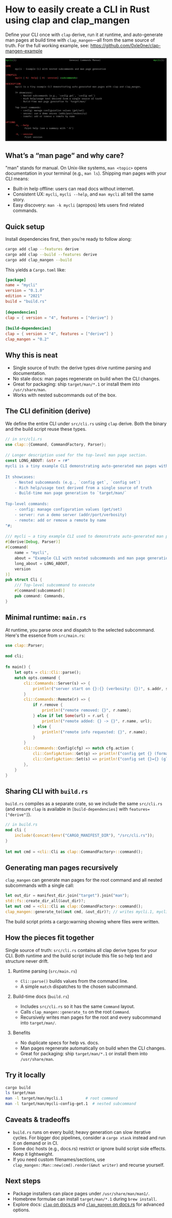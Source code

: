 # How to easily create a CLI in Rust using clap and clap_mangen

Define your CLI once with `clap` derive, run it at runtime, and auto-generate man pages at build time with `clap_mangen`—all from the same source of truth. For the full working example, see: https://github.com/0xle0ne/clap-mangen-example

<img src="./static/image.png" alt="clap_mangen logo" />

## What’s a “man page” and why care?

"man" stands for manual. On Unix-like systems, `man <topic>` opens documentation in your terminal (e.g., `man ls`). Shipping man pages with your CLI means:

- Built-in help offline: users can read docs without internet.
- Consistent UX: `mycli`, `mycli --help`, and `man mycli` all tell the same story.
- Easy discovery: `man -k mycli` (apropos) lets users find related commands.

## Quick setup

Install dependencies first, then you’re ready to follow along:

```sh
cargo add clap --features derive
cargo add clap --build --features derive
cargo add clap_mangen --build
```

This yields a `Cargo.toml` like:

```toml
[package]
name = "mycli"
version = "0.1.0"
edition = "2021"
build = "build.rs"

[dependencies]
clap = { version = "4", features = ["derive"] }

[build-dependencies]
clap = { version = "4", features = ["derive"] }
clap_mangen = "0.2"
```

## Why this is neat

- Single source of truth: the derive types drive runtime parsing and documentation.
- No stale docs: man pages regenerate on build when the CLI changes.
- Great for packaging: ship `target/man/*.1` or install them into `/usr/share/man`.
- Works with nested subcommands out of the box.

## The CLI definition (derive)

We define the entire CLI under `src/cli.rs` using `clap` derive. Both the binary and the build script reuse these types.

```rust
// in src/cli.rs
use clap::{Command, CommandFactory, Parser};

// Longer description used for the top-level man page section.
const LONG_ABOUT: &str = r#"
mycli is a tiny example CLI demonstrating auto-generated man pages with clap and clap_mangen.

It showcases:
    - Nested subcommands (e.g., `config get`, `config set`)
    - Rich help/usage text derived from a single source of truth
    - Build-time man page generation to `target/man/`

Top-level commands:
    - config: manage configuration values (get/set)
    - server: run a demo server (addr/port/verbosity)
    - remote: add or remove a remote by name
"#;

/// mycli — a tiny example CLI used to demonstrate auto-generated man pages.
#[derive(Debug, Parser)]
#[command(
    name = "mycli",
    about = "Example CLI with nested subcommands and man page generation",
    long_about = LONG_ABOUT,
    version
)]
pub struct Cli {
    /// Top-level subcommand to execute
    #[command(subcommand)]
    pub command: Commands,
}
```

## Minimal runtime: `main.rs`

At runtime, you parse once and dispatch to the selected subcommand. Here's the essence from `src/main.rs`:

```rust
use clap::Parser;

mod cli;

fn main() {
    let opts = cli::Cli::parse();
    match opts.command {
        cli::Commands::Server(s) => {
            println!("server start on {}:{} (verbosity: {})", s.addr, s.port, s.verbose);
        }
        cli::Commands::Remote(r) => {
            if r.remove {
                println!("remote removed: {}", r.name);
            } else if let Some(url) = r.url {
                println!("remote added: {} -> {}", r.name, url);
            } else {
                println!("remote info requested: {}", r.name);
            }
        }
        cli::Commands::Config(cfg) => match cfg.action {
            cli::ConfigAction::Get(g) => println!("config get {} (format: {:?})", g.key, g.format),
            cli::ConfigAction::Set(s) => println!("config set {}={} (global: {})", s.key, s.value, s.global),
        },
    }
}
```

## Sharing CLI with `build.rs`

`build.rs` compiles as a separate crate, so we include the same `src/cli.rs` (and ensure `clap` is available in `[build-dependencies]` with `features=["derive"]`).

```rust
// in build.rs
mod cli {
	include!(concat!(env!("CARGO_MANIFEST_DIR"), "/src/cli.rs"));
}

let mut cmd = <cli::Cli as clap::CommandFactory>::command();
```

## Generating man pages recursively

`clap_mangen` can generate man pages for the root command and all nested subcommands with a single call:

```rust
let out_dir = manifest_dir.join("target").join("man");
std::fs::create_dir_all(&out_dir)?;
let mut cmd = <cli::Cli as clap::CommandFactory>::command();
clap_mangen::generate_to(&mut cmd, &out_dir)?; // writes mycli.1, mycli-config.1, mycli-config-get.1, etc.
```

The build script prints a cargo:warning showing where files were written.

## How the pieces fit together

Single source of truth: `src/cli.rs` contains all clap derive types for your CLI. Both runtime and the build script include this file so help text and structure never drift.

1) Runtime parsing (`src/main.rs`)
    - `Cli::parse()` builds values from the command line.
    - A simple `match` dispatches to the chosen subcommand.

2) Build-time docs (`build.rs`)
    - Includes `src/cli.rs` so it has the same `Command` layout.
    - Calls `clap_mangen::generate_to` on the root `Command`.
    - Recursively writes man pages for the root and every subcommand into `target/man/`.

3) Benefits
    - No duplicate specs for help vs. docs.
    - Man pages regenerate automatically on build when the CLI changes.
    - Great for packaging: ship `target/man/*.1` or install them into `/usr/share/man`.

## Try it locally

```bash
cargo build
ls target/man
man -l target/man/mycli.1          # root command
man -l target/man/mycli-config-get.1  # nested subcommand
```

## Caveats & tradeoffs

- `build.rs` runs on every build; heavy generation can slow iterative cycles. For bigger doc pipelines, consider a `cargo xtask` instead and run it on demand or in CI.
- Some doc hosts (e.g., docs.rs) restrict or ignore build script side effects. Keep it lightweight.
- If you need custom filenames/sections, use `clap_mangen::Man::new(cmd).render(&mut writer)` and recurse yourself.

## Next steps

- Package installers can place pages under `/usr/share/man/man1/`.
- Homebrew formulae can install `target/man/*.1` during `brew install`.
- Explore docs: [`clap` on docs.rs](https://docs.rs/clap) and [`clap_mangen` on docs.rs](https://docs.rs/clap_mangen) for advanced options.
